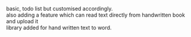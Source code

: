 basic, todo list but customised accordingly.
<br>
also adding a feature which can read text directly from handwritten book and upload it
<br>
library added for hand written text to word.
